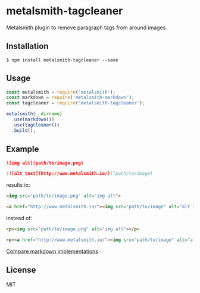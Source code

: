 # metalsmith-tagcleaner

Metalsmith plugin to remove paragraph tags from around images.

## Installation

```
$ npm install metalsmith-tagcleaner --save
```

## Usage

```js
const metalsmith = require('metalsmith');
const markdown = require('metalsmith-markdown');
const tagcleaner = require('metalsmith-tagcleaner');

metalsmith(__dirname)
  .use(markdown())
  .use(tagcleaner())
  .build();
```

## Example

```markdown
![img alt](path/to/image.png)

[![alt text](http://www.metalsmith.io/)](path/to/image)
```

results in:

```html
<img src="path/to/image.png" alt="img alt">

<a href="http://www.metalsmith.io/"><img src="path/to/image" alt="alt text" /></a>
```

instead of:

```html
<p><img src="path/to/image.png" alt="img alt"></p>

<p><a href="http://www.metalsmith.io/"><img src="path/to/image" alt="alt text" /></a></p>
```

[Compare markdown implementations](http://johnmacfarlane.net/babelmark2/?text=!%5Bimg+alt%5D(path%2Fto%2Fimage.png))

## License

  MIT
